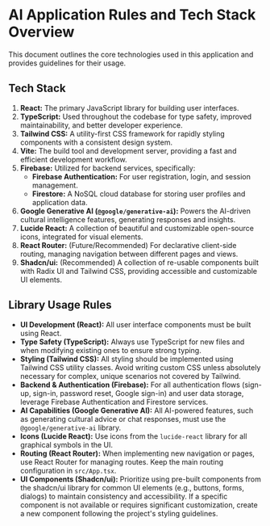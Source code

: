 # AI Application Rules and Tech Stack Overview

This document outlines the core technologies used in this application and provides guidelines for their usage.

## Tech Stack

1.  **React:** The primary JavaScript library for building user interfaces.
2.  **TypeScript:** Used throughout the codebase for type safety, improved maintainability, and better developer experience.
3.  **Tailwind CSS:** A utility-first CSS framework for rapidly styling components with a consistent design system.
4.  **Vite:** The build tool and development server, providing a fast and efficient development workflow.
5.  **Firebase:** Utilized for backend services, specifically:
    *   **Firebase Authentication:** For user registration, login, and session management.
    *   **Firestore:** A NoSQL cloud database for storing user profiles and application data.
6.  **Google Generative AI (`@google/generative-ai`):** Powers the AI-driven cultural intelligence features, generating responses and insights.
7.  **Lucide React:** A collection of beautiful and customizable open-source icons, integrated for visual elements.
8.  **React Router:** (Future/Recommended) For declarative client-side routing, managing navigation between different pages and views.
9.  **Shadcn/ui:** (Recommended) A collection of re-usable components built with Radix UI and Tailwind CSS, providing accessible and customizable UI elements.

## Library Usage Rules

*   **UI Development (React):** All user interface components must be built using React.
*   **Type Safety (TypeScript):** Always use TypeScript for new files and when modifying existing ones to ensure strong typing.
*   **Styling (Tailwind CSS):** All styling should be implemented using Tailwind CSS utility classes. Avoid writing custom CSS unless absolutely necessary for complex, unique scenarios not covered by Tailwind.
*   **Backend & Authentication (Firebase):** For all authentication flows (sign-up, sign-in, password reset, Google sign-in) and user data storage, leverage Firebase Authentication and Firestore services.
*   **AI Capabilities (Google Generative AI):** All AI-powered features, such as generating cultural advice or chat responses, must use the `@google/generative-ai` library.
*   **Icons (Lucide React):** Use icons from the `lucide-react` library for all graphical symbols in the UI.
*   **Routing (React Router):** When implementing new navigation or pages, use React Router for managing routes. Keep the main routing configuration in `src/App.tsx`.
*   **UI Components (Shadcn/ui):** Prioritize using pre-built components from the shadcn/ui library for common UI elements (e.g., buttons, forms, dialogs) to maintain consistency and accessibility. If a specific component is not available or requires significant customization, create a new component following the project's styling guidelines.
